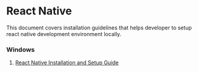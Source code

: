 # React Native

This document covers installation guidelines that helps developer to setup react native development environment locally.

### Windows
1. [React Native Installation and Setup Guide](/react-native/WINDOWS.md)
